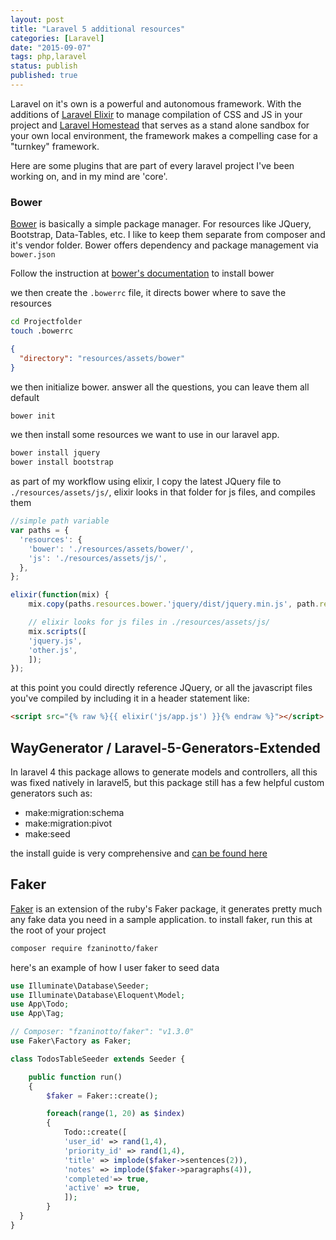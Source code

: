 ```yaml
---
layout: post
title: "Laravel 5 additional resources"
categories: [Laravel]
date: "2015-09-07"
tags: php,laravel
status: publish
published: true
---
```


Laravel on it's own is a powerful and autonomous framework. With the additions of [Laravel Elixir](http://laravel.com/docs/master/elixir) to manage compilation of CSS and JS in your project and [Laravel Homestead](http://laravel.com/docs/master/homestead) that serves as a stand alone sandbox for your own local environment, the framework makes a compelling case for a "turnkey" framework.

Here are some plugins that are part of every laravel project I've been working on, and in my mind are 'core'.

### Bower

[Bower](http://bower.io/) is basically a simple package manager. For resources like JQuery, Bootstrap, Data-Tables, etc. I like to keep them separate from composer and it's vendor folder. Bower offers dependency and package management via `bower.json`

Follow the instruction at [bower's documentation](http://bower.io/) to install bower

we then create the `.bowerrc` file, it directs bower where to save the resources

~~~ bash
cd Projectfolder
touch .bowerrc
~~~
~~~ json
{
  "directory": "resources/assets/bower"
}
~~~

we then initialize bower. answer all the questions, you can leave them all default

~~~ bash
bower init
~~~

we then install some resources we want to use in our laravel app.

~~~ bash
bower install jquery
bower install bootstrap
~~~

as part of my workflow using elixir, I copy the latest JQuery file to `./resources/assets/js/`, elixir looks in that folder for js files, and compiles them

~~~ javascript
//simple path variable
var paths = {
  'resources': {
    'bower': './resources/assets/bower/',
    'js': './resources/assets/js/',
  },
};

elixir(function(mix) {
    mix.copy(paths.resources.bower.'jquery/dist/jquery.min.js', path.resources.js);

    // elixir looks for js files in ./resources/assets/js/
    mix.scripts([
    'jquery.js',
    'other.js',
    ]);
});
~~~

at this point you could directly reference JQuery, or all the javascript files you've compiled by including it in a header statement like:

~~~ html
<script src="{% raw %}{{ elixir('js/app.js') }}{% endraw %}"></script>
~~~

## WayGenerator / Laravel-5-Generators-Extended

In laravel 4 this package allows to generate models and controllers, all this was fixed natively in laravel5, but this package still has a few helpful custom generators such as:

- make:migration:schema
- make:migration:pivot
- make:seed

the install guide is very comprehensive and [can be found here](https://github.com/laracasts/Laravel-5-Generators-Extended)
## Faker

[Faker](https://github.com/fzaninotto/Faker) is an extension of the ruby's Faker package, it generates pretty much any fake data you need in a sample application.
to install faker, run this at the root of your project

~~~ bash
composer require fzaninotto/faker
~~~

here's an example of how I user faker to seed data

~~~ php
use Illuminate\Database\Seeder;
use Illuminate\Database\Eloquent\Model;
use App\Todo;
use App\Tag;

// Composer: "fzaninotto/faker": "v1.3.0"
use Faker\Factory as Faker;

class TodosTableSeeder extends Seeder {

	public function run()
	{
		$faker = Faker::create();

		foreach(range(1, 20) as $index)
		{
			Todo::create([
			'user_id' => rand(1,4),
			'priority_id' => rand(1,4),
			'title' => implode($faker->sentences(2)),
			'notes' => implode($faker->paragraphs(4)),
			'completed'=> true,
			'active' => true,
			]);
		}
  }
}
~~~
